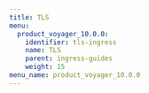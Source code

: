 ```yaml
---
title: TLS
menu:
  product_voyager_10.0.0:
    identifier: tls-ingress
    name: TLS
    parent: ingress-guides
    weight: 15
menu_name: product_voyager_10.0.0
---
```

